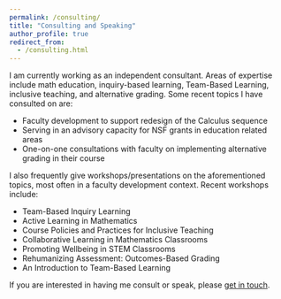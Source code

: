 ```yaml
---
permalink: /consulting/
title: "Consulting and Speaking"
author_profile: true
redirect_from: 
  - /consulting.html
---
```


I am currently working as an independent consultant. Areas of expertise include math education, inquiry-based learning, Team-Based Learning, inclusive teaching, and alternative grading.  Some recent topics I have consulted on are:

* Faculty development to support redesign of the Calculus sequence
* Serving in an advisory capacity for NSF grants in education related areas
* One-on-one consultations with faculty on implementing alternative grading in their course

I also frequently give workshops/presentations on the aforementioned topics, most often in a faculty development context.  Recent workshops include:

* Team-Based Inquiry Learning
* Active Learning in Mathematics
* Course Policies and Practices for Inclusive Teaching
* Collaborative Learning in Mathematics Classrooms
* Promoting Wellbeing in STEM Classrooms
* Rehumanizing Assessment: Outcomes-Based Grading 
* An Introduction to Team-Based Learning


If you are interested in having me consult or speak, please [get in touch](mailto:drew.lewis@gmail.com).